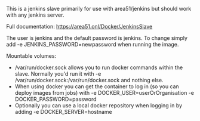 This is a jenkins slave primarily for use with area51/jenkins but should work with any jenkins server.

Full documentation: https://area51.onl/Docker/JenkinsSlave

The user is jenkins and the default password is jenkins. To change simply add -e JENKINS_PASSWORD=newpassword when running the image.

Mountable volumes:
* /var/run/docker.sock allows you to run docker commands within the slave. Normally you'd run it with -e /var/run/docker.sock:/var/run/docker.sock and nothing else.
* When using docker you can get the container to log in (so you can deploy images from jobs) with -e DOCKER_USER=userOrOrganisation -e DOCKER_PASSWORD=password
* Optionally you can use a local docker repository when logging in by adding -e DOCKER_SERVER=hostname

